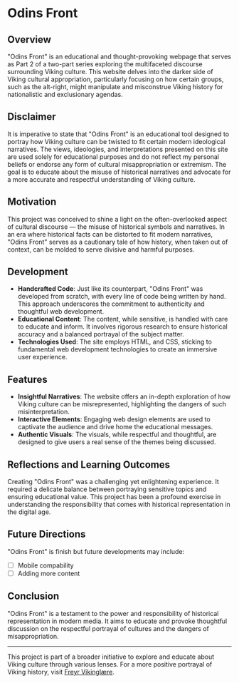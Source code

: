 # Odins Front

## Overview
"Odins Front" is an educational and thought-provoking webpage that serves as Part 2 of a two-part series exploring the multifaceted discourse surrounding Viking culture. This website delves into the darker side of Viking cultural appropriation, particularly focusing on how certain groups, such as the alt-right, might manipulate and misconstrue Viking history for nationalistic and exclusionary agendas.

## Disclaimer
It is imperative to state that "Odins Front" is an educational tool designed to portray how Viking culture can be twisted to fit certain modern ideological narratives. The views, ideologies, and interpretations presented on this site are used solely for educational purposes and do not reflect my personal beliefs or endorse any form of cultural misappropriation or extremism. The goal is to educate about the misuse of historical narratives and advocate for a more accurate and respectful understanding of Viking culture.

## Motivation
This project was conceived to shine a light on the often-overlooked aspect of cultural discourse — the misuse of historical symbols and narratives. In an era where historical facts can be distorted to fit modern narratives, "Odins Front" serves as a cautionary tale of how history, when taken out of context, can be molded to serve divisive and harmful purposes.

## Development
- **Handcrafted Code**: Just like its counterpart, "Odins Front" was developed from scratch, with every line of code being written by hand. This approach underscores the commitment to authenticity and thoughtful web development.
- **Educational Content**: The content, while sensitive, is handled with care to educate and inform. It involves rigorous research to ensure historical accuracy and a balanced portrayal of the subject matter.
- **Technologies Used**: The site employs HTML, and CSS, sticking to fundamental web development technologies to create an immersive user experience.

## Features
- **Insightful Narratives**: The website offers an in-depth exploration of how Viking culture can be misrepresented, highlighting the dangers of such misinterpretation.
- **Interactive Elements**: Engaging web design elements are used to captivate the audience and drive home the educational messages.
- **Authentic Visuals**: The visuals, while respectful and thoughtful, are designed to give users a real sense of the themes being discussed.

## Reflections and Learning Outcomes
Creating "Odins Front" was a challenging yet enlightening experience. It required a delicate balance between portraying sensitive topics and ensuring educational value. This project has been a profound exercise in understanding the responsibility that comes with historical representation in the digital age.

## Future Directions
"Odins Front" is finish but future developments may include:
- [ ] Mobile compability 
- [ ] Adding more content

## Conclusion
"Odins Front" is a testament to the power and responsibility of historical representation in modern media. It aims to educate and provoke thoughtful discussion on the respectful portrayal of cultures and the dangers of misappropriation.

---

This project is part of a broader initiative to explore and educate about Viking culture through various lenses. For a more positive portrayal of Viking history, visit [Freyr Vikinglære](https://davp91.github.io/https-Davp91.github.io-Freyr_Vikinglaere/).
